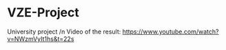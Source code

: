 # VZE-Project

University project /n
Video of the result:  https://www.youtube.com/watch?v=NWzmVyIt1hs&t=22s
